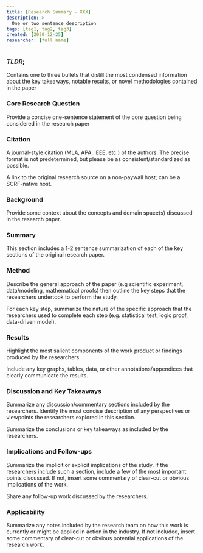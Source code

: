 ```yaml
---
title: [Research Summary - XXX]
description: >-
  One or two sentence description
tags: [tag1, tag2, tag3]
created: [2020-12-25]
researcher: [full name]
---
```


### *TLDR*;

Contains one to three bullets that distill the most condensed information about the key takeaways, notable results, or novel methodologies contained in the paper

### Core Research Question

Provide a concise one-sentence statement of the core question being considered in the research paper

### Citation

A journal-style citation (MLA, APA, IEEE, etc.) of the authors. The precise format is not predetermined, but please be as consistent/standardized as possible.

A link to the original research source on a non-paywall host; can be a SCRF-native host.

### Background

Provide some context about the concepts and domain space(s) discussed in the research paper.

### Summary

This section includes a 1-2 sentence summarization of each of the key sections of the original research paper.

### Method

Describe the general approach of the paper (e.g scientific experiment, data/modeling, mathematical proofs) then outline the key steps that the researchers undertook to perform the study.

For each key step, summarize the nature of the specific approach that the researchers used to complete each step (e.g. statistical test, logic proof, data-driven model).

### Results

Highlight the most salient components of the work product or findings produced by the researchers.

Include any key graphs, tables, data, or other annotations/appendices that clearly communicate the results.

### Discussion and Key Takeaways

Summarize any discussion/commentary sections included by the researchers. Identify the most concise description of any perspectives or viewpoints the researchers explored in this section.

Summarize the conclusions or key takeaways as included by the researchers.

### Implications and Follow-ups

Summarize the implicit or explicit implications of the study. If the researchers include such a section, include a few of the most important points discussed. If not, insert some commentary of clear-cut or obvious implications of the work. 

Share any follow-up work discussed by the researchers.

### Applicability

Summarize any notes included by the research team on how this work is currently or might be applied in action in the industry. If not included, insert some commentary of clear-cut or obvious potential applications of the research work.
